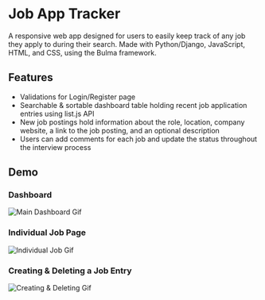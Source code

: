 # Job App Tracker  

A responsive web app designed for users to easily keep track of any job they apply to during their search.
Made with Python/Django, JavaScript, HTML, and CSS, using the Bulma framework.  

## Features
- Validations for Login/Register page
- Searchable & sortable dashboard table holding recent job application entries using list.js API
- New job postings hold information about the role, location, company website, a link to the job posting, and an optional description 
- Users can add comments for each job and update the status throughout the interview process

## Demo

### Dashboard
<img src="dashboard.gif" alt="Main Dashboard Gif">

### Individual Job Page
<img src="view-job.gif" alt="Individual Job Gif">

### Creating & Deleting a Job Entry
<img src="create-delete.gif" alt="Creating & Deleting Gif">
